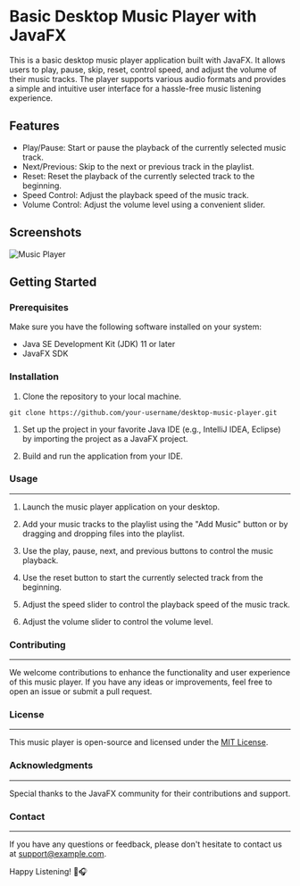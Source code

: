 # Basic Desktop Music Player with JavaFX

This is a basic desktop music player application built with JavaFX. It allows users to play, pause, skip, reset, control speed, and adjust the volume of their music tracks. The player supports various audio formats and provides a simple and intuitive user interface for a hassle-free music listening experience.

## Features

- Play/Pause: Start or pause the playback of the currently selected music track.
- Next/Previous: Skip to the next or previous track in the playlist.
- Reset: Reset the playback of the currently selected track to the beginning.
- Speed Control: Adjust the playback speed of the music track.
- Volume Control: Adjust the volume level using a convenient slider.

## Screenshots

![Music Player](screenshots/screenshot.png)

## Getting Started

### Prerequisites

Make sure you have the following software installed on your system:

- Java SE Development Kit (JDK) 11 or later
- JavaFX SDK

### Installation

1. Clone the repository to your local machine.

`git clone https://github.com/your-username/desktop-music-player.git`

1.  Set up the project in your favorite Java IDE (e.g., IntelliJ IDEA, Eclipse) by importing the project as a JavaFX project.

2.  Build and run the application from your IDE.

### Usage
-----

1.  Launch the music player application on your desktop.

2.  Add your music tracks to the playlist using the "Add Music" button or by dragging and dropping files into the playlist.

3.  Use the play, pause, next, and previous buttons to control the music playback.

4.  Use the reset button to start the currently selected track from the beginning.

5.  Adjust the speed slider to control the playback speed of the music track.

6.  Adjust the volume slider to control the volume level.

### Contributing
------------

We welcome contributions to enhance the functionality and user experience of this music player. If you have any ideas or improvements, feel free to open an issue or submit a pull request.

### License
-------

This music player is open-source and licensed under the [MIT License](LICENSE).

### Acknowledgments
---------------

Special thanks to the  JavaFX community for their contributions and support.

### Contact
-------

If you have any questions or feedback, please don't hesitate to contact us at <support@example.com>.

Happy Listening! 🎵🎧
